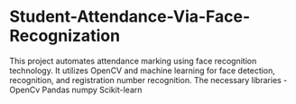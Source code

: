 # Student-Attendance-Via-Face-Recognization
This project automates attendance marking using face recognition technology. It utilizes OpenCV and machine learning for face detection, recognition, and registration number recognition. The necessary libraries - OpenCv Pandas numpy Scikit-learn
